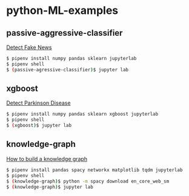 # python-ML-examples
## passive-aggressive-classifier
[Detect Fake News](https://data-flair.training/blogs/advanced-python-project-detecting-fake-news/)

```bash
$ pipenv install numpy pandas sklearn jupyterlab
$ pipenv shell
$ (passive-agressive-classifier)$ jupyter lab
```

## xgboost
[Detect Parkinson Disease](https://data-flair.training/blogs/python-machine-learning-project-detecting-parkinson-disease/)

```bash
$ pipenv install numpy pandas sklearn xgboost jupyterlab
$ pipenv shell
$ (xgboost)$ jupyter lab
```

## knowledge-graph
[How to build a knowledge graph](https://www.analyticsvidhya.com/blog/2019/10/how-to-build-knowledge-graph-text-using-spacy/?utm_source=blog&utm_medium=introduction-graph-theory-applications-python)

```bash
$ pipenv install pandas spacy networkx matplotlib tqdm jupyterlab
$ pipenv shell
$ (knowledge-graph)$ python -m spacy download en_core_web_sm
$ (knowledge-graph)$ jupyter lab
```
